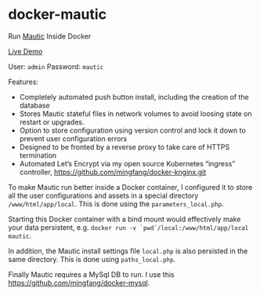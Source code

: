 # docker-mautic
Run [Mautic](https://github.com/mautic/mautic) Inside Docker

[Live Demo](https://demo.legionx.org/launch)

User: ```admin``` Password: ```mautic```

Features:
- Completely automated push button install, including the creation of the database
- Stores Mautic stateful files in network volumes to avoid loosing state on restart or upgrades.
- Option to store configuration using version control and lock it down to prevent user configuration errors
- Designed to be fronted by a reverse proxy to take care of HTTPS termination
- Automated Let’s Encrypt via my open source Kubernetes “ingress” controller, https://github.com/mingfang/docker-knginx.git

To make Mautic run better inside a Docker container, I configured it to store all the user configurations and assets in a special directory ```/www/html/app/local```.  This is done using the ```parameters_local.php```.  

Starting this Docker container with a bind mount would effectively make your data persistent, e.g. ```docker run -v `pwd`/local:/www/html/app/local mautic```.

In addition, the Mautic install settings file ```local.php``` is also persisted in the same directory.  This is done using ```paths_local.php```.

Finally Mautic requires a MySql DB to run.  I use this https://github.com/mingfang/docker-mysql.
